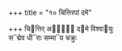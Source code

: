 +++
title = "१० चित्तिरपां दमे"

+++
चि᳓त्तिर् अपां᳐᳓ द᳓मे विश्वा᳓युः  
स᳓द्मेव धी᳓राः सम्मा᳓य चक्रुः